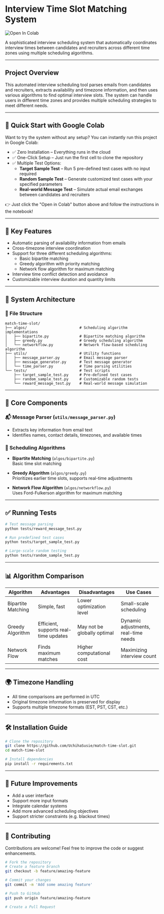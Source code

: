 # Interview Time Slot Matching System

![Open In Colab](https://colab.research.google.com/github/UchihaSusie/match-time-slot/blob/main/run_in_colab.ipynb)

A sophisticated interview scheduling system that automatically coordinates interview times between candidates and recruiters across different time zones using multiple scheduling algorithms.

---

## Project Overview

This automated interview scheduling tool parses emails from candidates and recruiters, extracts availability and timezone information, and then uses various algorithms to find optimal interview slots. The system can handle users in different time zones and provides multiple scheduling strategies to meet different needs.

---

## 🚀 Quick Start with Google Colab

Want to try the system without any setup? You can instantly run this project in Google Colab:

- ✅ Zero Installation – Everything runs in the cloud
- ✅ One-Click Setup – Just run the first cell to clone the repository
- ✅ Multiple Test Options:
  - **Target Sample Test** – Run 5 pre-defined test cases with no input required
  - **Random Sample Test** – Generate customized test cases with your specified parameters
  - **Real-world Message Test** – Simulate actual email exchanges between candidates and recruiters

👉 Just click the "Open in Colab" button above and follow the instructions in the notebook!

---

## 🔑 Key Features

- Automatic parsing of availability information from emails
- Cross-timezone interview coordination
- Support for three different scheduling algorithms:
  - Basic bipartite matching
  - Greedy algorithm with priority matching
  - Network flow algorithm for maximum matching
- Interview time conflict detection and avoidance
- Customizable interview duration and quantity limits

---

## 🧠 System Architecture

### 📁 File Structure

```
match-time-slot/
├── algos/                        # Scheduling algorithm implementations
│   ├── bipartite.py              # Bipartite matching algorithm
│   ├── greedy.py                 # Greedy scheduling algorithm
│   └── networkflow.py            # Network flow-based scheduling algorithm
├── utils/                        # Utility functions
│   ├── message_parser.py         # Email message parser
│   ├── message_generator.py      # Test message generator
│   └── time_parser.py            # Time parsing utilities
└── tests/                        # Test scripts
    ├── target_sample_test.py     # Pre-defined test cases
    ├── random_sample_test.py     # Customizable random tests
    └── reward_message_test.py    # Real-world message simulation
```

---

## 🧩 Core Components

### 📬 Message Parser (`utils/message_parser.py`)

- Extracts key information from email text
- Identifies names, contact details, timezones, and available times

### 🧠 Scheduling Algorithms

- **Bipartite Matching** (`algos/bipartite.py`)  
  Basic time slot matching

- **Greedy Algorithm** (`algos/greedy.py`)  
  Prioritizes earlier time slots, supports real-time adjustments

- **Network Flow Algorithm** (`algos/networkflow.py`)  
  Uses Ford-Fulkerson algorithm for maximum matching

---

## ✅ Running Tests

```bash
# Test message parsing
python tests/reward_message_test.py

# Run predefined test cases
python tests/target_sample_test.py

# Large-scale random testing
python tests/random_sample_test.py
```

---

## 📊 Algorithm Comparison

| Algorithm          | Advantages                            | Disadvantages               | Use Cases                            |
| ------------------ | ------------------------------------- | --------------------------- | ------------------------------------ |
| Bipartite Matching | Simple, fast                          | Lower optimization level    | Small-scale scheduling               |
| Greedy Algorithm   | Efficient, supports real-time updates | May not be globally optimal | Dynamic adjustments, real-time needs |
| Network Flow       | Finds maximum matches                 | Higher computational cost   | Maximizing interview count           |

---

## 🌍 Timezone Handling

- All time comparisons are performed in UTC
- Original timezone information is preserved for display
- Supports multiple timezone formats (EST, PST, CST, etc.)

---

## 🛠️ Installation Guide

```bash
# Clone the repository
git clone https://github.com/UchihaSusie/match-time-slot.git
cd match-time-slot

# Install dependencies
pip install -r requirements.txt
```

---

## 🚧 Future Improvements

- Add a user interface
- Support more input formats
- Integrate calendar systems
- Add more advanced scheduling objectives
- Support stricter constraints (e.g. blackout times)

---

## 🤝 Contributing

Contributions are welcome! Feel free to improve the code or suggest enhancements.

```bash
# Fork the repository
# Create a feature branch
git checkout -b feature/amazing-feature

# Commit your changes
git commit -m 'Add some amazing feature'

# Push to GitHub
git push origin feature/amazing-feature

# Create a Pull Request
```
